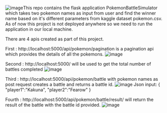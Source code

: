 ![image](https://github.com/user-attachments/assets/815a6764-de82-4c0a-9a71-45b13a977494)This repo contains the flask application PokemonBattleSimulator which takes two pokemon names as input from user and find the winner name based on it's different parameters from
kaggle dataset pokemon.csv. As of now this project is not deployed anywhere so we need to run the application in our local machine. 

There are 4 apis created as part of this project. 

First : http://localhost:5000/api/pokemon/pagination is a pagination api which provides the details of all the pokemons.
![image](https://github.com/user-attachments/assets/3862649c-d15a-4631-8d2b-1d27aeab877b)

Second : http://localhost:5000/ will be used to get the total number of battles completed
![image](https://github.com/user-attachments/assets/6b5841d3-15d0-4eed-af5a-ef3f15a492da)

Third : http://localhost:5000/api/pokemon/battle with pokemon names as post request creates a battle and returns a battle id.
![image](https://github.com/user-attachments/assets/67fc9697-99e9-4c05-b038-a9de1b4be0b0)
Json input:
{
    "player1":"Kakuna",
    "player2":"Fearow"
}

Fourth : http://localhost:5000/api/pokemon/battle/result/<battleid> will return the result of the battle with the battle id provided.
![image](https://github.com/user-attachments/assets/0d3e18f7-7784-4a78-82e9-55103a412e7a)


